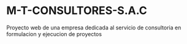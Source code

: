 # M-T-CONSULTORES-S.A.C
Proyecto web de una empresa dedicada al servicio de consultoria en formulacion y ejecucion de proyectos 

